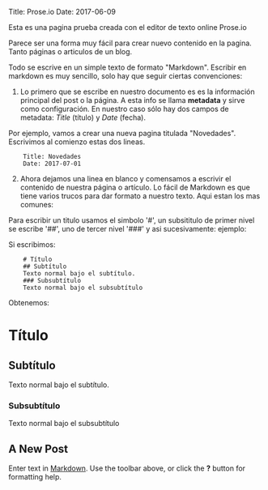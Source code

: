 Title: Prose.io
Date: 2017-06-09

Esta es una pagina prueba creada con el editor de texto online Prose.io

Parece ser una forma muy fácil para crear nuevo contenido en la pagina. Tanto páginas o articulos de un blog.

Todo se escrive en un simple texto de formato "Markdown". Escribir en markdown es muy sencillo, solo hay que seguir ciertas convenciones:

1. Lo primero que se escribe en nuestro documento es es la información principal del post o la página. A esta info se llama **metadata** y sirve como configuración. En nuestro caso sólo hay dos campos de metadata: *Title* (título) y *Date* (fecha).

Por ejemplo, vamos a crear una nueva pagina titulada "Novedades". Escrivimos al comienzo estas dos lineas.

		Title: Novedades
		Date: 2017-07-01

2. Ahora dejamos una linea en blanco y comensamos a escrivir el contenido de nuestra página o artículo. Lo fácil de Markdown es que tiene varios trucos para dar formato a nuestro texto. Aqui estan los mas comunes:

Para escribir un titulo usamos el simbolo '#', un subsititulo de primer nivel se escribe '##', uno de tercer nivel '###' y asi sucesivamente: ejemplo:

Si escribimos:

		# Título
		## Subtítulo
        Texto normal bajo el subtítulo.
		### Subsubtítulo
        Texto normal bajo el subsubtítulo

Obtenemos:

# Título
## Subtítulo
Texto normal bajo el subtítulo.
### Subsubtítulo
Texto normal bajo el subsubtítulo


## A New Post

Enter text in [Markdown](http://daringfireball.net/projects/markdown/). Use the toolbar above, or click the **?** button for formatting help.
